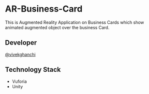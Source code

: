 # AR-Business-Card

This is Augmented Reality Application on Business Cards which show  animated augmented object over the business Card.


## Developer

 [@vivekghanchi](https://github.com/vivekghanchi)

## Technology Stack

- Vuforia
- Unity
